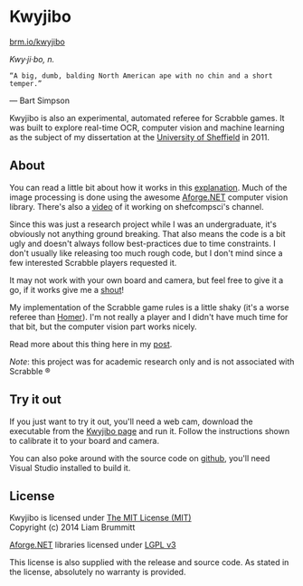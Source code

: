 # Kwyjibo #

[brm.io/kwyjibo](http://brm.io/kwyjibo)

_Kwy·ji·bo, n._

	“A big, dumb, balding North American ape with no chin and a short temper.”

— Bart Simpson

Kwyjibo is also an experimental, automated referee for Scrabble games. It was built to explore real-time OCR, computer vision and machine learning as the subject of my dissertation at the [University of Sheffield](http://www.shef.ac.uk/) in 2011.

## About ##

You can read a little bit about how it works in this [explanation](http://brm.io/real-time-ocr/). 
Much of the image processing is done using the awesome [Aforge.NET](http://www.aforgenet.com/) computer vision library. 
There's also a [video](http://www.youtube.com/watch?v=c3ywTfeTqOE) of it working on shefcompsci's channel.

Since this was just a research project while I was an undergraduate, it's obviously not anything ground breaking. 
That also means the code is a bit ugly and doesn't always follow best-practices due to time constraints. 
I don't usually like releasing too much rough code, but I don't mind since a few interested Scrabble players requested it.

It may not work with your own board and camera, but feel free to give it a go, if it works give me a [shout](http://brm.io/kwyjibo#comments)! 

My implementation of the Scrabble game rules is a little shaky (it's a worse referee than [Homer](http://www.youtube.com/watch?v=MtM6tJaPzFI)).
I'm not really a player and I didn't have much time for that bit, but the computer vision part works nicely. 

Read more about this thing here in my [post](http://brm.io/real-time-ocr/).

_Note_: this project was for academic research only and is not associated with Scrabble ®

## Try it out ##

If you just want to try it out, you'll need a web cam, download the executable from the [Kwyjibo page](http://brm.io/kwyjibo) and run it. Follow the instructions shown to calibrate it to your board and camera.

You can also poke around with the source code on [github](https://github.com/liabru/kwyjibo), you'll need Visual Studio installed to build it.

## License ##

Kwyjibo is licensed under [The MIT License (MIT)](http://opensource.org/licenses/MIT) 
<br/>Copyright (c) 2014 Liam Brummitt

[Aforge.NET](http://www.aforgenet.com/) libraries licensed under [LGPL v3](http://www.gnu.org/copyleft/lesser.html)

This license is also supplied with the release and source code. 
As stated in the license, absolutely no warranty is provided.